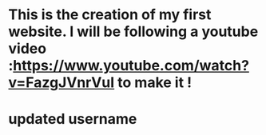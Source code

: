 # This is the creation of my first website. I will be following a youtube video :https://www.youtube.com/watch?v=FazgJVnrVuI to make it !
# updated username 